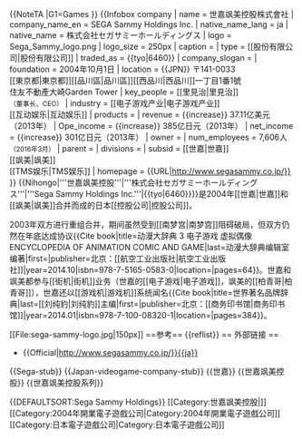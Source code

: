 {{NoteTA
|G1=Games
}}
{{Infobox company
| name = 世嘉飒美控股株式會社
| company_name_en = SEGA Sammy Holdings Inc.
| native_name_lang = ja
| native_name = 株式会社セガサミーホールディングス
| logo = Sega_Sammy_logo.png
| logo_size = 250px
| caption =
| type = [[股份有限公司|股份有限公司]]
| traded_as = {{tyo|6460}}
| company_slogan =
| foundation = 2004年10月1日
| location = {{JPN}} 〒141-0033<br>[[東京都|東京都]][[品川區|品川區]][[西品川|西品川]]一丁目1番1號<br>住友不動產大崎Garden Tower
| key_people = [[里見治|里見治]]<br /><small>（董事长、CEO）</small>
| industry = [[电子游戏产业|电子游戏产业]]<br />[[互动娱乐|互动娱乐]]
| products =
| revenue = {{increase}} 37.11亿美元（2013年）
| Ope_income = {{increase}} 385亿日元（2013年）
| net_income = {{increase}} 301亿日元（2013年）
| owner =
| num_employees = 7,606人<small>（2016年3月）</small>
| parent =
| divisions =
| subsid = [[世嘉|世嘉]]<br />[[飒美|飒美]]<br />[[TMS娱乐|TMS娱乐]]
| homepage = {{URL|http://www.segasammy.co.jp/}}
}}
{{Nihongo|'''世嘉飒美控股'''|'''株式会社セガサミーホールディングス'''|'''Sega Sammy Holdings Inc.'''|{{tyo|6460}}}}是2004年[[世嘉|世嘉]]和[[飒美|飒美]]合并而成的日本[[控股公司|控股公司]]。

2003年双方进行重组合并，期间虽然受到[[南梦宫|南梦宫]]阻碍破局，但双方仍然在年底达成协议<ref>{{Cite book|title=动漫大辞典 3 电子游戏 虚拟偶像 ENCYCLOPEDIA OF ANIMATION COMIC AND GAME|last=动漫大辞典编辑室编著|first=|publisher=北京：[[航空工业出版社|航空工业出版社]]|year=2014.10|isbn=978-7-5165-0583-0|location=|pages=64}}</ref>。世嘉和飒美都参与[[街机|街机]]业务（世嘉的[[电子游戏|电子游戏]]，飒美的[[柏青哥|柏青哥]]），世嘉还以[[游戏机|游戏机]]系统闻名<ref>{{Cite book|title=世界著名品牌辞典|last=[[刘纯豹|刘纯豹]]主编|first=|publisher=北京：[[商务印书馆|商务印书馆]]|year=2014.01|isbn=978-7-100-08320-1|location=|pages=384}}</ref>。

[[File:sega-sammy-logo.jpg|150px]]
==参考==
{{reflist}}
== 外部链接 ==
* {{Official|http://www.segasammy.co.jp/}}{{ja}}

{{Sega-stub}}
{{Japan-videogame-company-stub}}
{{世嘉}}
{{世嘉飒美控股}}
{{世嘉飒美控股系列}}

{{DEFAULTSORT:Sega Sammy Holdings}}
[[Category:世嘉飒美控股|]]
[[Category:2004年開業電子遊戲公司|Category:2004年開業電子遊戲公司]]
[[Category:日本電子遊戲公司|Category:日本電子遊戲公司]]